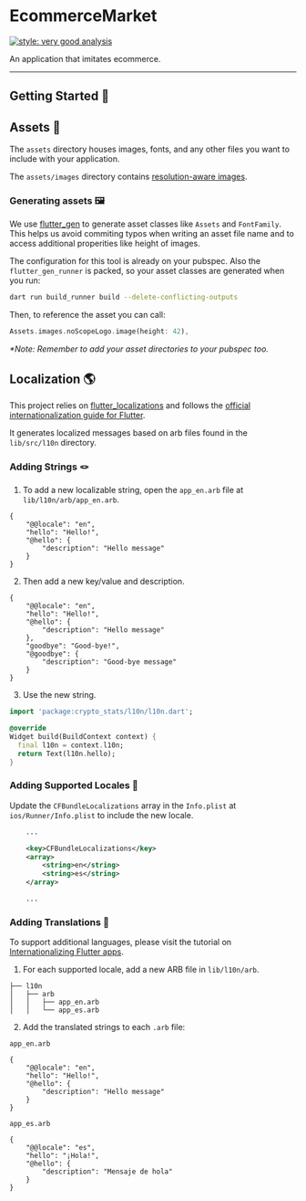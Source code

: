 # EcommerceMarket

[![style: very good analysis][very_good_analysis_badge]][very_good_analysis_link]

An application that imitates ecommerce.

---

## Getting Started 🚀

## Assets 🎨

The `assets` directory houses images, fonts, and any other files you want to
include with your application.

The `assets/images` directory contains [resolution-aware images][resolution_aware_assets_link].

### Generating assets 🖼

We use [flutter_gen][flutter_gen_link] to generate asset classes like `Assets` and `FontFamily`. This helps us avoid commiting typos when writing an asset file name and to access additional properities like height of images.

The configuration for this tool is already on your pubspec. Also the `flutter_gen_runner` is packed, so your asset classes are generated when you run:

```sh
dart run build_runner build --delete-conflicting-outputs
```

Then, to reference the asset you can call:

```dart
Assets.images.noScopeLogo.image(height: 42),
```

_\*Note: Remember to add your asset directories to your pubspec too._

## Localization 🌎

This project relies on [flutter_localizations][flutter_localizations_link] and follows the [official internationalization guide for Flutter][internationalization_link].

It generates localized messages based on arb files found in the `lib/src/l10n` directory.

### Adding Strings 🪢

1. To add a new localizable string, open the `app_en.arb` file at `lib/l10n/arb/app_en.arb`.

```arb
{
    "@@locale": "en",
    "hello": "Hello!",
    "@hello": {
        "description": "Hello message"
    }
}
```

2. Then add a new key/value and description.

```arb
{
    "@@locale": "en",
    "hello": "Hello!",
    "@hello": {
        "description": "Hello message"
    },
    "goodbye": "Good-bye!",
    "@goodbye": {
        "description": "Good-bye message"
    }
}
```

3. Use the new string.

```dart
import 'package:crypto_stats/l10n/l10n.dart';

@override
Widget build(BuildContext context) {
  final l10n = context.l10n;
  return Text(l10n.hello);
}
```

### Adding Supported Locales 📍

Update the `CFBundleLocalizations` array in the `Info.plist` at `ios/Runner/Info.plist` to include the new locale.

```xml
    ...

    <key>CFBundleLocalizations</key>
	<array>
		<string>en</string>
		<string>es</string>
	</array>

    ...
```

### Adding Translations 🔄

To support additional languages, please visit the tutorial on [Internationalizing Flutter apps][internationalizing_flutter_apps_link].

1. For each supported locale, add a new ARB file in `lib/l10n/arb`.

```
├── l10n
│   ├── arb
│   │   ├── app_en.arb
│   │   └── app_es.arb
```

2. Add the translated strings to each `.arb` file:

`app_en.arb`

```arb
{
    "@@locale": "en",
    "hello": "Hello!",
    "@hello": {
        "description": "Hello message"
    }
}
```

`app_es.arb`

```arb
{
    "@@locale": "es",
    "hello": "¡Hola!",
    "@hello": {
        "description": "Mensaje de hola"
    }
}
```


[flutter_docs_link]: https://flutter.dev/docs
[flutter_gen_link]: https://pub.dev/packages/flutter_gen
[flutter_localizations_link]: https://api.flutter.dev/flutter/flutter_localizations/flutter_localizations-library.html
[internationalization_link]: https://flutter.dev/docs/development/accessibility-and-localization/internationalization
[internationalizing_flutter_apps_link]: https://flutter.dev/docs/development/accessibility-and-localization/internationalization
[mason_link]: https://github.com/felangel/mason
[resolution_aware_assets_link]: https://flutter.dev/docs/development/ui/assets-and-images#resolution-aware
[skeleton_pr_link]: https://github.com/flutter/flutter/pull/83530
[very_good_analysis_badge]: https://img.shields.io/badge/style-very_good_analysis-B22C89.svg
[very_good_analysis_link]: https://pub.dev/packages/very_good_analysis
[very_good_core_link]: https://github.com/VeryGoodOpenSource/very_good_cli/blob/main/doc/very_good_core.md
[very_good_ventures_link]: https://github.com/vGVentures/